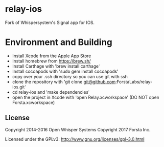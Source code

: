 relay-ios
========

Fork of Whispersystem's Signal app for IOS.

# Environment and Building #
- Install Xcode from the Apple App Store
- Install homebrew from https://brew.sh/
- Install Carthage with 'brew install carthage'
- Install cocoapods with 'sudo gem install cocoapods'
- copy over your .ssh directory so you can use git with ssh
- clone the repository with 'git clone git@github.com:ForstaLabs/relay-ios.git'
- cd relay-ios and 'make dependencies'
- open the project in Xcode with 'open Relay.xcworkspace' (DO NOT open Forsta.xcworkspace)


## License

Copyright 2014-2016 Open Whisper Systems
Copyright 2017 Forsta Inc.

Licensed under the GPLv3: http://www.gnu.org/licenses/gpl-3.0.html
